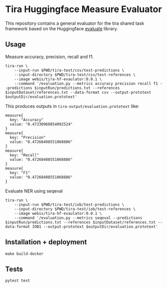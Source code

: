 # Tira Huggingface Measure Evaluator

This repository contains a general evaluator for the tira shared task framework based on the Huggingface [evaluate](https://huggingface.co/docs/evaluate/main/en/index) library.

## Usage

Measure accuracy, precision, recall and f1.

```
tira-run \
	--input-run $PWD/tira-test/csv/test-predictions \
	--input-directory $PWD/tira-test/csv/test-references \
	--image webis/tira-hf-evaulator:0.0.1 \
	--command '/evaluation.py --metrics accuracy precision recall f1 --predictions $inputRun/predictions.txt --references $inputDataset/references.txt --data-format csv --output-prototext $outputDir/evaluation.prototext'
```

This produces outputs in `tira-output/evaluation.prototext` like:

```
measure{
  key: "Accuracy"
  value: "0.47330960854092524"
}
measure{
  key: "Precision"
  value: "0.47268408551068886"
}
measure{
  key: "Recall"
  value: "0.47268408551068886"
}
measure{
  key: "F1"
  value: "0.47268408551068886"
}
```

Evaluate NER using seqeval

```
tira-run \
	--input-run $PWD/tira-test/iob/test-predictions \
	--input-directory $PWD/tira-test/iob/test-references \
	--image webis/tira-hf-evaulator:0.0.1 \
	--command '/evaluation.py --metrics seqeval --predictions $inputRun/predictions.txt --references $inputDataset/references.txt --data-format IOB1 --output-prototext $outputDir/evaluation.prototext'
```


## Installation + deployment

`make build-docker`

## Tests

`pytest test`

